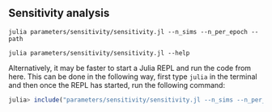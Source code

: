 ## Sensitivity analysis

```
julia parameters/sensitivity/sensitivity.jl --n_sims --n_per_epoch --path
```

```
julia parameters/sensitivity/sensitivity.jl --help
```

Alternatively, it may be faster to start a Julia REPL and run the code from here. This can be done in the following way, first type `julia` in the terminal and then once the REPL has started, run the following command:

```julia
julia> include("parameters/sensitivity/sensitivity.jl --n_sims --n_per_epoch --path")
```
